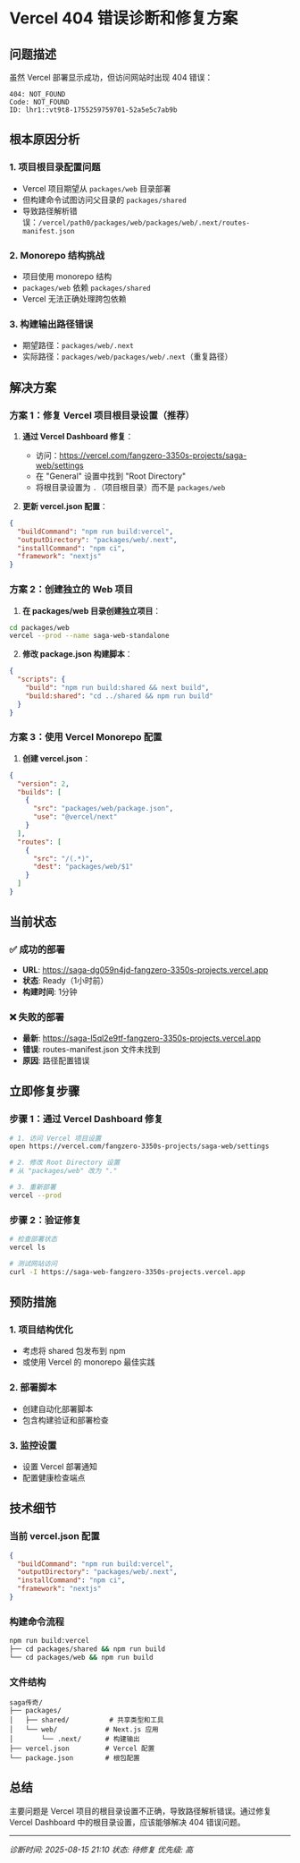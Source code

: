 # Vercel 404 错误诊断和修复方案

## 问题描述

虽然 Vercel 部署显示成功，但访问网站时出现 404 错误：
```
404: NOT_FOUND
Code: NOT_FOUND
ID: lhr1::vt9t8-1755259759701-52a5e5c7ab9b
```

## 根本原因分析

### 1. 项目根目录配置问题
- Vercel 项目期望从 `packages/web` 目录部署
- 但构建命令试图访问父目录的 `packages/shared`
- 导致路径解析错误：`/vercel/path0/packages/web/packages/web/.next/routes-manifest.json`

### 2. Monorepo 结构挑战
- 项目使用 monorepo 结构
- `packages/web` 依赖 `packages/shared`
- Vercel 无法正确处理跨包依赖

### 3. 构建输出路径错误
- 期望路径：`packages/web/.next`
- 实际路径：`packages/web/packages/web/.next`（重复路径）

## 解决方案

### 方案 1：修复 Vercel 项目根目录设置（推荐）

1. **通过 Vercel Dashboard 修复**：
   - 访问：https://vercel.com/fangzero-3350s-projects/saga-web/settings
   - 在 "General" 设置中找到 "Root Directory"
   - 将根目录设置为 `.`（项目根目录）而不是 `packages/web`

2. **更新 vercel.json 配置**：
```json
{
  "buildCommand": "npm run build:vercel",
  "outputDirectory": "packages/web/.next",
  "installCommand": "npm ci",
  "framework": "nextjs"
}
```

### 方案 2：创建独立的 Web 项目

1. **在 packages/web 目录创建独立项目**：
```bash
cd packages/web
vercel --prod --name saga-web-standalone
```

2. **修改 package.json 构建脚本**：
```json
{
  "scripts": {
    "build": "npm run build:shared && next build",
    "build:shared": "cd ../shared && npm run build"
  }
}
```

### 方案 3：使用 Vercel Monorepo 配置

1. **创建 vercel.json**：
```json
{
  "version": 2,
  "builds": [
    {
      "src": "packages/web/package.json",
      "use": "@vercel/next"
    }
  ],
  "routes": [
    {
      "src": "/(.*)",
      "dest": "packages/web/$1"
    }
  ]
}
```

## 当前状态

### ✅ 成功的部署
- **URL**: https://saga-dg059n4jd-fangzero-3350s-projects.vercel.app
- **状态**: Ready（1小时前）
- **构建时间**: 1分钟

### ❌ 失败的部署
- **最新**: https://saga-l5ql2e9tf-fangzero-3350s-projects.vercel.app
- **错误**: routes-manifest.json 文件未找到
- **原因**: 路径配置错误

## 立即修复步骤

### 步骤 1：通过 Vercel Dashboard 修复
```bash
# 1. 访问 Vercel 项目设置
open https://vercel.com/fangzero-3350s-projects/saga-web/settings

# 2. 修改 Root Directory 设置
# 从 "packages/web" 改为 "."

# 3. 重新部署
vercel --prod
```

### 步骤 2：验证修复
```bash
# 检查部署状态
vercel ls

# 测试网站访问
curl -I https://saga-web-fangzero-3350s-projects.vercel.app
```

## 预防措施

### 1. 项目结构优化
- 考虑将 shared 包发布到 npm
- 或使用 Vercel 的 monorepo 最佳实践

### 2. 部署脚本
- 创建自动化部署脚本
- 包含构建验证和部署检查

### 3. 监控设置
- 设置 Vercel 部署通知
- 配置健康检查端点

## 技术细节

### 当前 vercel.json 配置
```json
{
  "buildCommand": "npm run build:vercel",
  "outputDirectory": "packages/web/.next",
  "installCommand": "npm ci",
  "framework": "nextjs"
}
```

### 构建命令流程
```bash
npm run build:vercel
├── cd packages/shared && npm run build
└── cd packages/web && npm run build
```

### 文件结构
```
saga传奇/
├── packages/
│   ├── shared/          # 共享类型和工具
│   └── web/            # Next.js 应用
│       └── .next/      # 构建输出
├── vercel.json         # Vercel 配置
└── package.json        # 根包配置
```

## 总结

主要问题是 Vercel 项目的根目录设置不正确，导致路径解析错误。通过修复 Vercel Dashboard 中的根目录设置，应该能够解决 404 错误问题。

---
*诊断时间: 2025-08-15 21:10*
*状态: 待修复*
*优先级: 高*